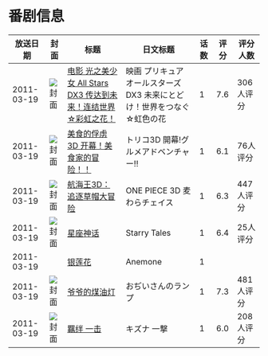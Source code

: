 # 番剧信息

|放送日期|封面|标题|日文标题|话数|评分|评分人数|
|---|---|---|---|---|---|---|
|2011-03-19|![封面](https://lain.bgm.tv/pic/cover/c/15/83/13045_MjhWH.jpg)|[电影 光之美少女 All Stars DX3 传达到未来！连结世界☆彩虹之花！](https://bangumi.tv/subject/13045)|映画 プリキュアオールスターズDX3 未来にとどけ！世界をつなぐ☆虹色の花|1|7.6|306人评分|
|2011-03-19|![封面](https://lain.bgm.tv/pic/cover/c/13/ab/14959_c66OY.jpg)|[美食的俘虏3D 开幕！美食家的冒险！！](https://bangumi.tv/subject/14959)|トリコ3D 開幕!グルメアドベンチャー!!|1|6.1|76人评分|
|2011-03-19|![封面](https://lain.bgm.tv/pic/cover/c/22/69/20523_ObMG5.jpg)|[航海王3D：追逐草帽大冒险](https://bangumi.tv/subject/20523)|ONE PIECE 3D 麦わらチェイス|1|6.3|447人评分|
|2011-03-19|![封面](https://lain.bgm.tv/pic/cover/c/aa/38/73374_1d3Im.jpg)|[星座神话](https://bangumi.tv/subject/73374)|Starry Tales|1|6.4|25人评分|
|2011-03-19||[银莲花](https://bangumi.tv/subject/252139)|Anemone|1|||
|2011-03-19|![封面](https://lain.bgm.tv/pic/cover/c/c0/ea/49019_B89i8.jpg)|[爷爷的煤油灯](https://bangumi.tv/subject/49019)|おぢいさんのランプ|1|7.3|481人评分|
|2011-03-19|![封面](https://lain.bgm.tv/pic/cover/c/71/2e/49020_xXVUI.jpg)|[羈绊 一击](https://bangumi.tv/subject/49020)|キズナ 一撃|1|6.0|208人评分|
